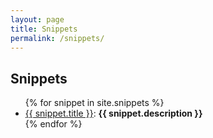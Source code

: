 ```yaml
---
layout: page
title: Snippets
permalink: /snippets/
---
```

<meta http-equiv="Content-Security-Policy" content="default-src 'self'; img-src 'self' https:; script-src 'self'; style-src 'self' 'unsafe-inline';">
<meta http-equiv="X-Content-Type-Options" content="nosniff">
<meta http-equiv="Strict-Transport-Security" content="max-age=31536000; includeSubDomains; preload">
<meta name="referrer" content="no-referrer">
<meta http-equiv="X-Frame-Options" content="DENY">
<meta http-equiv="Permissions-Policy" content="geolocation=(), microphone=(), camera=()">
<meta http-equiv="X-XSS-Protection" content="1; mode=block">
<meta http-equiv="Access-Control-Allow-Origin" content="*">
<meta http-equiv="Cross-Origin-Embedder-Policy" content="require-corp">
<meta http-equiv="Cross-Origin-Opener-Policy" content="same-origin">
<meta http-equiv="Cross-Origin-Resource-Policy" content="same-origin">
<meta http-equiv="Expect-CT" content="max-age=86400, enforce">



<h2>Snippets</h2>

<ul>
  {% for snippet in site.snippets %}
    <li>
      <a href="{{ snippet.url }}">{{ snippet.title }}</a>: <b>{{ snippet.description }}</b>
    </li>
  {% endfor %}
</ul>

<style>
  footer {
    display: none;
  }
</style>
